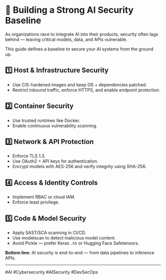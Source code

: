 # 🚀 Building a Strong AI Security Baseline

As organizations race to integrate AI into their products, security often lags behind — leaving critical models, data, and APIs vulnerable.

This guide defines a baseline to secure your AI systems from the ground up.

## 1️⃣ Host & Infrastructure Security
- Use CIS-hardened images and keep OS + dependencies patched.
- Restrict inbound traffic, enforce HTTPS, and enable endpoint protection.

## 2️⃣ Container Security
- Use trusted runtimes like Docker.
- Enable continuous vulnerability scanning.

## 3️⃣ Network & API Protection
- Enforce TLS 1.3.
- Use OAuth2 + API keys for authentication.
- Encrypt models with AES-256 and verify integrity using SHA-256.

## 4️⃣ Access & Identity Controls
- Implement RBAC or cloud IAM.
- Enforce least privilege.

## 5️⃣ Code & Model Security
- Apply SAST/SCA scanning in CI/CD.
- Use modelscan to detect malicious model content.
- Avoid Pickle — prefer Keras `.h5` or Hugging Face Safetensors.

**Bottom line:** AI security is end-to-end — from data pipelines to inference APIs.

---
#AI #Cybersecurity #AISecurity #DevSecOps
